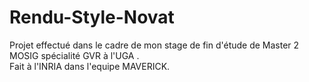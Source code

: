 # Rendu-Style-Novat

Projet effectué dans le cadre de mon stage de fin d'étude de Master 2 MOSIG spécialité GVR à l'UGA .  
Fait à l'INRIA dans l'equipe MAVERICK.

